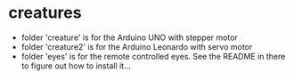 # creatures

* folder 'creature' is for the Arduino UNO with stepper motor
* folder 'creature2' is for the Arduino Leonardo with servo motor
* folder 'eyes' is for the remote controlled eyes. See the README in there to figure out how to install it...